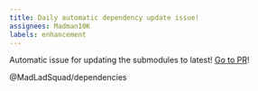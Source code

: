 ```yaml
---
title: Daily automatic dependency update issue!
assignees: Madman10K
labels: enhancement
---
```

Automatic issue for updating the submodules to latest! [Go to PR](https://github.com/MadLadSquad/FlipperTasks/compare/master...auto)!

@MadLadSquad/dependencies 
